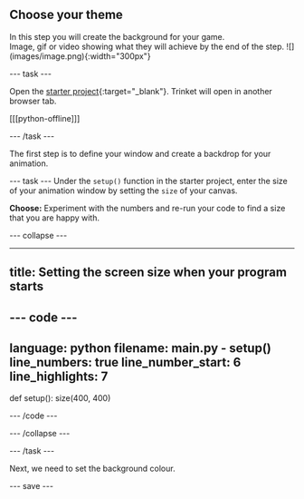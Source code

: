 ## Choose your theme

<div style="display: flex; flex-wrap: wrap">
<div style="flex-basis: 200px; flex-grow: 1; margin-right: 15px;">
In this step you will create the background for your game.
</div>
<div>
Image, gif or video showing what they will achieve by the end of the step. ![](images/image.png){:width="300px"}
</div>
</div>

--- task ---

Open the [starter project](https://trinket.io/python/ea490530aa){:target="_blank"}. Trinket will open in another browser tab.

[[[python-offline]]]

--- /task ---

The first step is to define your window and create a backdrop for your animation. 

--- task ---
Under the ```setup()``` function in the starter project, enter the size of your animation window by setting the `size` of your canvas.

**Choose:** Experiment with the numbers and re-run your code to find a size that you are happy with.

--- collapse ---

---
title: Setting the screen size when your program starts
---

--- code ---
---
language: python
filename: main.py - setup()
line_numbers: true
line_number_start: 6
line_highlights: 7
---
def setup():
    size(400, 400)


--- /code ---

--- /collapse ---

--- /task ---

Next, we need to set the background colour. 

--- save ---